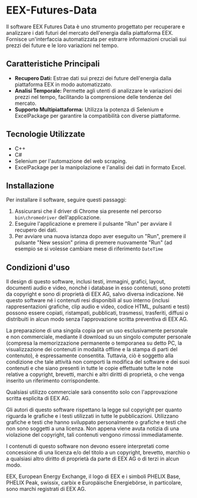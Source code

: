 # EEX-Futures-Data
Il software EEX Futures Data è uno strumento progettato per recuperare e analizzare i dati futuri del mercato dell'energia dalla piattaforma EEX. Fornisce un'interfaccia automatizzata per estrarre informazioni cruciali sui prezzi dei future e le loro variazioni nel tempo.

## Caratteristiche Principali
- **Recupero Dati:** Estrae dati sui prezzi dei future dell'energia dalla piattaforma EEX in modo automatizzato.
- **Analisi Temporale:** Permette agli utenti di analizzare le variazioni dei prezzi nel tempo, facilitando la comprensione delle tendenze del mercato.
- **Supporto Multipiattaforma:** Utilizza la potenza di Selenium e ExcelPackage per garantire la compatibilità con diverse piattaforme.

## Tecnologie Utilizzate
- C++
- C#
- Selenium per l'automazione del web scraping.
- ExcelPackage per la manipolazione e l'analisi dei dati in formato Excel.

## Installazione
Per installare il software, seguire questi passaggi:
1. Assicurarsi che il driver di Chrome sia presente nel percorso `bin\chromedriver` dell'applicazione.
2. Eseguire l'applicazione e premere il pulsante "Run" per avviare il recupero dei dati.
3. Per avviare una nuova istanza dopo aver eseguito un "Run", premere il pulsante "New session" prima di premere nuovamente "Run" (ad esempio se si volesse cambiare mese di riferimento `DateTime`

## Condizioni d'uso
Il design di questo software, inclusi testi, immagini, grafici, layout, documenti audio e video, nonché i database in esso contenuti, sono protetti da copyright e sono di proprietà di EEX AG, salvo diversa indicazione. Né questo software né i contenuti resi disponibili al suo interno (inclusi rappresentazioni grafiche, clip audio e video, codice HTML, pulsanti e testi) possono essere copiati, ristampati, pubblicati, trasmessi, trasferiti, diffusi o distribuiti in alcun modo senza l'approvazione scritta preventiva di EEX AG.

La preparazione di una singola copia per un uso esclusivamente personale e non commerciale, mediante il download su un singolo computer personale (compresa la memorizzazione permanente o temporanea su detto PC, la visualizzazione dei contenuti in modalità offline e la stampa di parti del contenuto), è espressamente consentita. Tuttavia, ciò è soggetto alla condizione che tale attività non comporti la modifica del software e dei suoi contenuti e che siano presenti in tutte le copie effettuate tutte le note relative a copyright, brevetti, marchi e altri diritti di proprietà, o che venga inserito un riferimento corrispondente.

Qualsiasi utilizzo commerciale sarà consentito solo con l'approvazione scritta esplicita di EEX AG.

Gli autori di questo software rispettano la legge sul copyright per quanto riguarda le grafiche e i testi utilizzati in tutte le pubblicazioni. Utilizzano grafiche e testi che hanno sviluppato personalmente o grafiche e testi che non sono soggetti a una licenza. Non appena viene avuta notizia di una violazione del copyright, tali contenuti vengono rimossi immediatamente.

I contenuti di questo software non devono essere interpretati come concessione di una licenza e/o del titolo a un copyright, brevetto, marchio o a qualsiasi altro diritto di proprietà da parte di EEX AG o di terzi in alcun modo.

EEX, European Energy Exchange, il logo di EEX e i simboli PHELIX Base, PHELIX Peak, swissix, carbix e Europäische Energiebörse, in particolare, sono marchi registrati di EEX AG.


